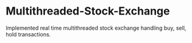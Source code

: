 # Multithreaded-Stock-Exchange
Implemented real time multithreaded stock exchange handling buy, sell, hold transactions.
